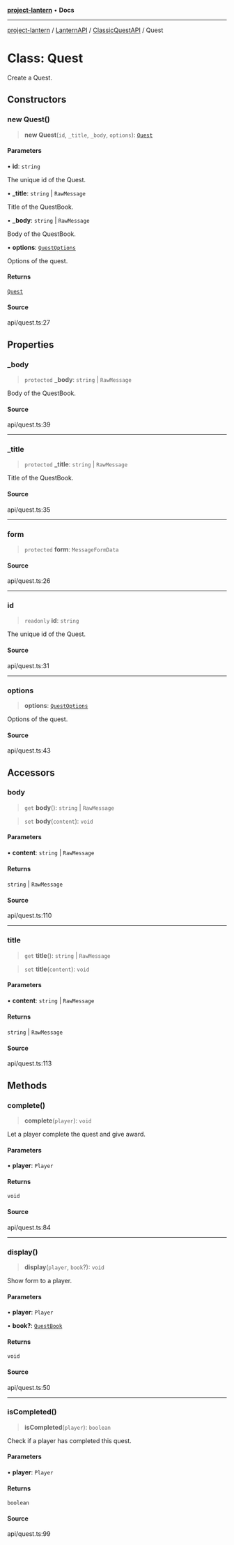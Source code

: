 [**project-lantern**](../../../../../README.md) • **Docs**

***

[project-lantern](../../../../../globals.md) / [LanternAPI](../../../README.md) / [ClassicQuestAPI](../README.md) / Quest

# Class: Quest

Create a Quest.

## Constructors

### new Quest()

> **new Quest**(`id`, `_title`, `_body`, `options`): [`Quest`](Quest.md)

#### Parameters

• **id**: `string`

The unique id of the Quest.

• **\_title**: `string` \| `RawMessage`

Title of the  QuestBook.

• **\_body**: `string` \| `RawMessage`

Body of the  QuestBook.

• **options**: [`QuestOptions`](../interfaces/QuestOptions.md)

Options of the quest.

#### Returns

[`Quest`](Quest.md)

#### Source

api/quest.ts:27

## Properties

### \_body

> `protected` **\_body**: `string` \| `RawMessage`

Body of the  QuestBook.

#### Source

api/quest.ts:39

***

### \_title

> `protected` **\_title**: `string` \| `RawMessage`

Title of the  QuestBook.

#### Source

api/quest.ts:35

***

### form

> `protected` **form**: `MessageFormData`

#### Source

api/quest.ts:26

***

### id

> `readonly` **id**: `string`

The unique id of the Quest.

#### Source

api/quest.ts:31

***

### options

> **options**: [`QuestOptions`](../interfaces/QuestOptions.md)

Options of the quest.

#### Source

api/quest.ts:43

## Accessors

### body

> `get` **body**(): `string` \| `RawMessage`

> `set` **body**(`content`): `void`

#### Parameters

• **content**: `string` \| `RawMessage`

#### Returns

`string` \| `RawMessage`

#### Source

api/quest.ts:110

***

### title

> `get` **title**(): `string` \| `RawMessage`

> `set` **title**(`content`): `void`

#### Parameters

• **content**: `string` \| `RawMessage`

#### Returns

`string` \| `RawMessage`

#### Source

api/quest.ts:113

## Methods

### complete()

> **complete**(`player`): `void`

Let a player complete the quest and give award.

#### Parameters

• **player**: `Player`

#### Returns

`void`

#### Source

api/quest.ts:84

***

### display()

> **display**(`player`, `book`?): `void`

Show form to a player.

#### Parameters

• **player**: `Player`

• **book?**: [`QuestBook`](QuestBook.md)

#### Returns

`void`

#### Source

api/quest.ts:50

***

### isCompleted()

> **isCompleted**(`player`): `boolean`

Check if a player has completed this quest.

#### Parameters

• **player**: `Player`

#### Returns

`boolean`

#### Source

api/quest.ts:99
